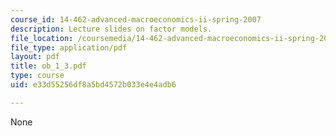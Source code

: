 ```yaml
---
course_id: 14-462-advanced-macroeconomics-ii-spring-2007
description: Lecture slides on factor models.
file_location: /coursemedia/14-462-advanced-macroeconomics-ii-spring-2007/e33d55256df8a5bd4572b033e4e4adb6_ob_1_3.pdf
file_type: application/pdf
layout: pdf
title: ob_1_3.pdf
type: course
uid: e33d55256df8a5bd4572b033e4e4adb6

---
```

None